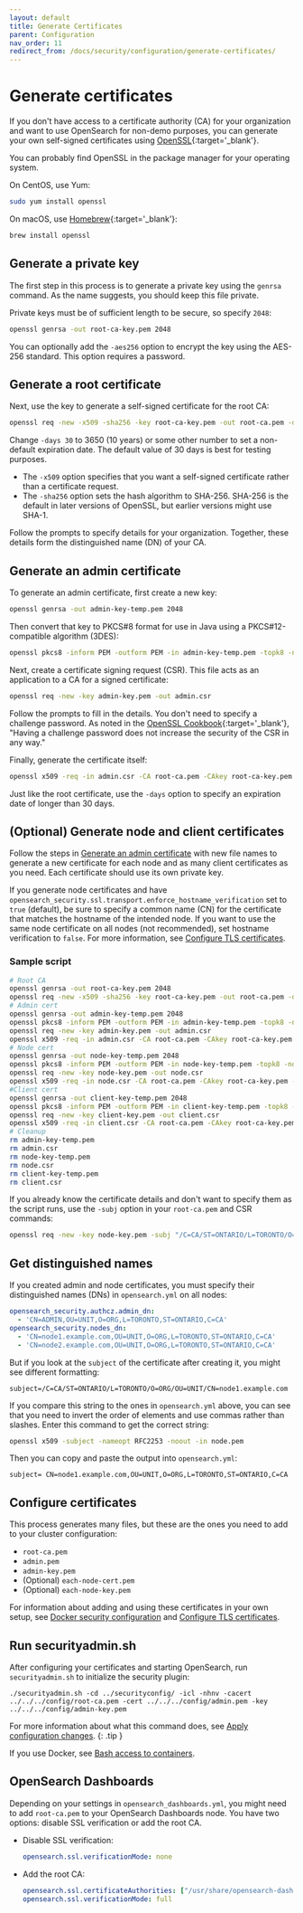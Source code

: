 ```yaml
---
layout: default
title: Generate Certificates
parent: Configuration
nav_order: 11
redirect_from: /docs/security/configuration/generate-certificates/
---
```


# Generate certificates

If you don't have access to a certificate authority (CA) for your organization and want to use OpenSearch for non-demo purposes, you can generate your own self-signed certificates using [OpenSSL](https://www.openssl.org/){:target='\_blank'}.

You can probably find OpenSSL in the package manager for your operating system.

On CentOS, use Yum:

```bash
sudo yum install openssl
```

On macOS, use [Homebrew](https://brew.sh/){:target='\_blank'}:

```bash
brew install openssl
```


## Generate a private key

The first step in this process is to generate a private key using the `genrsa` command. As the name suggests, you should keep this file private.

Private keys must be of sufficient length to be secure, so specify `2048`:

```bash
openssl genrsa -out root-ca-key.pem 2048
```

You can optionally add the `-aes256` option to encrypt the key using the AES-256 standard. This option requires a password.


## Generate a root certificate

Next, use the key to generate a self-signed certificate for the root CA:

```bash
openssl req -new -x509 -sha256 -key root-ca-key.pem -out root-ca.pem -days 30
```

Change `-days 30` to 3650 (10 years) or some other number to set a non-default expiration date. The default value of 30 days is best for testing purposes.

- The `-x509` option specifies that you want a self-signed certificate rather than a certificate request.
- The `-sha256` option sets the hash algorithm to SHA-256. SHA-256 is the default in later versions of OpenSSL, but earlier versions might use SHA-1.

Follow the prompts to specify details for your organization. Together, these details form the distinguished name (DN) of your CA.


## Generate an admin certificate

To generate an admin certificate, first create a new key:

```bash
openssl genrsa -out admin-key-temp.pem 2048
```

Then convert that key to PKCS#8 format for use in Java using a PKCS#12-compatible algorithm (3DES):

```bash
openssl pkcs8 -inform PEM -outform PEM -in admin-key-temp.pem -topk8 -nocrypt -v1 PBE-SHA1-3DES -out admin-key.pem
```

Next, create a certificate signing request (CSR). This file acts as an application to a CA for a signed certificate:

```bash
openssl req -new -key admin-key.pem -out admin.csr
```

Follow the prompts to fill in the details. You don't need to specify a challenge password. As noted in the [OpenSSL Cookbook](https://www.feistyduck.com/books/openssl-cookbook/){:target='\_blank'}, "Having a challenge password does not increase the security of the CSR in any way."

Finally, generate the certificate itself:

```bash
openssl x509 -req -in admin.csr -CA root-ca.pem -CAkey root-ca-key.pem -CAcreateserial -sha256 -out admin.pem -days 30
```

Just like the root certificate, use the `-days` option to specify an expiration date of longer than 30 days.


## (Optional) Generate node and client certificates

Follow the steps in [Generate an admin certificate](#generate-an-admin-certificate) with new file names to generate a new certificate for each node and as many client certificates as you need. Each certificate should use its own private key.

If you generate node certificates and have `opensearch_security.ssl.transport.enforce_hostname_verification` set to `true` (default), be sure to specify a common name (CN) for the certificate that matches the hostname of the intended node. If you want to use the same node certificate on all nodes (not recommended), set hostname verification to `false`. For more information, see [Configure TLS certificates](../tls/#advanced-hostname-verification-and-dns-lookup).


### Sample script

```bash
# Root CA
openssl genrsa -out root-ca-key.pem 2048
openssl req -new -x509 -sha256 -key root-ca-key.pem -out root-ca.pem -days 30
# Admin cert
openssl genrsa -out admin-key-temp.pem 2048
openssl pkcs8 -inform PEM -outform PEM -in admin-key-temp.pem -topk8 -nocrypt -v1 PBE-SHA1-3DES -out admin-key.pem
openssl req -new -key admin-key.pem -out admin.csr
openssl x509 -req -in admin.csr -CA root-ca.pem -CAkey root-ca-key.pem -CAcreateserial -sha256 -out admin.pem -days 30
# Node cert
openssl genrsa -out node-key-temp.pem 2048
openssl pkcs8 -inform PEM -outform PEM -in node-key-temp.pem -topk8 -nocrypt -v1 PBE-SHA1-3DES -out node-key.pem
openssl req -new -key node-key.pem -out node.csr
openssl x509 -req -in node.csr -CA root-ca.pem -CAkey root-ca-key.pem -CAcreateserial -sha256 -out node.pem -days 30
#Client cert
openssl genrsa -out client-key-temp.pem 2048
openssl pkcs8 -inform PEM -outform PEM -in client-key-temp.pem -topk8 -nocrypt -v1 PBE-SHA1-3DES -out client-key.pem
openssl req -new -key client-key.pem -out client.csr
openssl x509 -req -in client.csr -CA root-ca.pem -CAkey root-ca-key.pem -CAcreateserial -sha256 -out client.pem -days 30
# Cleanup
rm admin-key-temp.pem
rm admin.csr
rm node-key-temp.pem
rm node.csr
rm client-key-temp.pem
rm client.csr
```

If you already know the certificate details and don't want to specify them as the script runs, use the `-subj` option in your `root-ca.pem` and CSR commands:

```bash
openssl req -new -key node-key.pem -subj "/C=CA/ST=ONTARIO/L=TORONTO/O=ORG/OU=UNIT/CN=node1.example.com" -out node.csr
```


## Get distinguished names

If you created admin and node certificates, you must specify their distinguished names (DNs) in `opensearch.yml` on all nodes:

```yml
opensearch_security.authcz.admin_dn:
  - 'CN=ADMIN,OU=UNIT,O=ORG,L=TORONTO,ST=ONTARIO,C=CA'
opensearch_security.nodes_dn:
  - 'CN=node1.example.com,OU=UNIT,O=ORG,L=TORONTO,ST=ONTARIO,C=CA'
  - 'CN=node2.example.com,OU=UNIT,O=ORG,L=TORONTO,ST=ONTARIO,C=CA'
```

But if you look at the `subject` of the certificate after creating it, you might see different formatting:

```
subject=/C=CA/ST=ONTARIO/L=TORONTO/O=ORG/OU=UNIT/CN=node1.example.com
```

If you compare this string to the ones in `opensearch.yml` above, you can see that you need to invert the order of elements and use commas rather than slashes. Enter this command to get the correct string:

```bash
openssl x509 -subject -nameopt RFC2253 -noout -in node.pem
```

Then you can copy and paste the output into `opensearch.yml`:

```
subject= CN=node1.example.com,OU=UNIT,O=ORG,L=TORONTO,ST=ONTARIO,C=CA
```


## Configure certificates

This process generates many files, but these are the ones you need to add to your cluster configuration:

- `root-ca.pem`
- `admin.pem`
- `admin-key.pem`
- (Optional) `each-node-cert.pem`
- (Optional) `each-node-key.pem`

For information about adding and using these certificates in your own setup, see [Docker security configuration](../../../install/docker-security/) and [Configure TLS certificates](../tls/).


## Run securityadmin.sh

After configuring your certificates and starting OpenSearch, run `securityadmin.sh` to initialize the security plugin:

```
./securityadmin.sh -cd ../securityconfig/ -icl -nhnv -cacert ../../../config/root-ca.pem -cert ../../../config/admin.pem -key ../../../config/admin-key.pem
```

For more information about what this command does, see [Apply configuration changes](../security-admin/).
{: .tip }

If you use Docker, see [Bash access to containers](../../../install/docker/#bash-access-to-containers).


## OpenSearch Dashboards

Depending on your settings in `opensearch_dashboards.yml`, you might need to add `root-ca.pem` to your OpenSearch Dashboards node. You have two options: disable SSL verification or add the root CA.

- Disable SSL verification:

  ```yml
  opensearch.ssl.verificationMode: none
  ```

- Add the root CA:

  ```yml
  opensearch.ssl.certificateAuthorities: ["/usr/share/opensearch-dashboards/config/root-ca.pem"]
  opensearch.ssl.verificationMode: full
  ```
